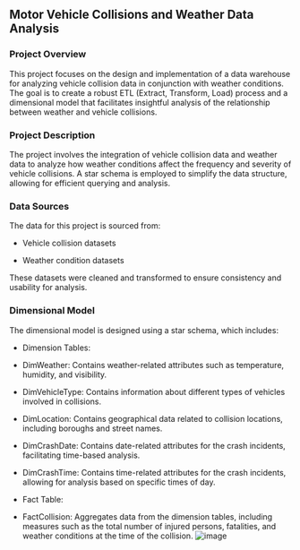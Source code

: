 ## Motor Vehicle Collisions and Weather Data Analysis

### Project Overview

This project focuses on the design and implementation of a data warehouse for analyzing vehicle collision data in conjunction with weather conditions. The goal is to create a robust ETL (Extract, Transform, Load) process and a dimensional model that facilitates insightful analysis of the relationship between weather and vehicle collisions.

### Project Description

The project involves the integration of vehicle collision data and weather data to analyze how weather conditions affect the frequency and severity of vehicle collisions. A star schema is employed to simplify the data structure, allowing for efficient querying and analysis.

### Data Sources

The data for this project is sourced from:

- Vehicle collision datasets

- Weather condition datasets

These datasets were cleaned and transformed to ensure consistency and usability for analysis.

### Dimensional Model
The dimensional model is designed using a star schema, which includes:

- Dimension Tables:

- DimWeather: Contains weather-related attributes such as temperature, humidity, and visibility.

- DimVehicleType: Contains information about different types of vehicles involved in collisions.

- DimLocation: Contains geographical data related to collision locations, including boroughs and street names.

- DimCrashDate: Contains date-related attributes for the crash incidents, facilitating time-based analysis.

- DimCrashTime: Contains time-related attributes for the crash incidents, allowing for analysis based on specific times of day.

- Fact Table:


- FactCollision: Aggregates data from the dimension tables, including measures such as the total number of injured persons, fatalities, and weather conditions at the time of the collision.
![image](https://github.com/user-attachments/assets/accf7afa-04c3-414c-9646-3aebe792ea89)
